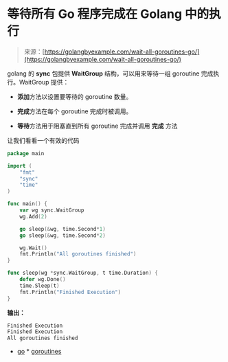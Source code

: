 <!--yml

类别：未分类

日期：2024-10-13 06:10:31

-->

# 等待所有 Go 程序完成在 Golang 中的执行

> 来源：[https://golangbyexample.com/wait-all-goroutines-go/](https://golangbyexample.com/wait-all-goroutines-go/)

golang 的 **sync** 包提供 **WaitGroup** 结构，可以用来等待一组 goroutine 完成执行。WaitGroup 提供：

+   **添加**方法以设置要等待的 goroutine 数量。

+   **完成**方法在每个 goroutine 完成时被调用。

+   **等待**方法用于阻塞直到所有 goroutine 完成并调用 **完成** 方法

让我们看看一个有效的代码

```go
package main

import (
    "fmt"
    "sync"
    "time"
)

func main() {
    var wg sync.WaitGroup
    wg.Add(2)

    go sleep(&wg, time.Second*1)
    go sleep(&wg, time.Second*2)

    wg.Wait()
    fmt.Println("All goroutines finished")
}

func sleep(wg *sync.WaitGroup, t time.Duration) {
    defer wg.Done()
    time.Sleep(t)
    fmt.Println("Finished Execution")
}
```

**输出：**

```go
Finished Execution
Finished Execution
All goroutines finished
```

+   [go](https://golangbyexample.com/tag/go/) *   [goroutines](https://golangbyexample.com/tag/goroutines/)

